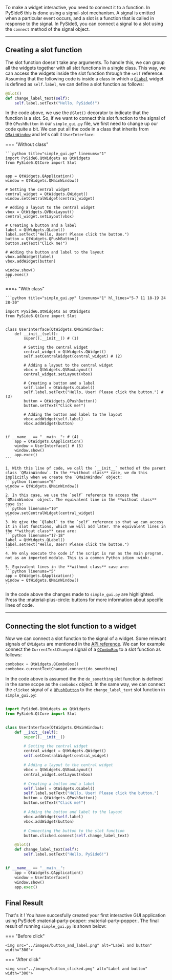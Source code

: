 To make a widget interactive, you need to connect it to a function. In PySide6 this is done using a signal-slot mechanism. A signal is emitted when a particular event occurs, and a slot is a function that is called in response to the signal. In PySide6, you can connect a signal to a slot using the `connect` method of the signal object. 

<hr>


## Creating a slot function

The slot function doesn't take any arguments. To handle this, we can group all the widgets together with all slot functions in a single class. This way, we can access the widgets inside the slot function through the `self` reference. Assuming that the following code is inside a class in which a [`QLabel`](../../QtWidgets/Qlabel) widget is defined as `self.label`, we can define a slot function as follows:


```python
@Slot()
def change_label_text(self):
    self.label.setText("Hello, PySide6!")
```

In the code above, we use the `@Slot()` decorator to indicate that the function is a slot. So, if we want to connect this slot function to the signal of the `QPushButton` in our `simple_gui.py` file, we first need to change up our code quite a bit. We can put all the code in a class that inherits from [`QMainWindow`](../../QtWidgets/QMainWindow) and let's call it `UserInterface`: 

=== "Without class"

    ```python title="simple_gui.py" linenums="1"
    import PySide6.QtWidgets as QtWidgets
    from PySide6.QtCore import Slot


    app = QtWidgets.QApplication()
    window = QtWidgets.QMainWindow()

    # Setting the central widget 
    central_widget = QtWidgets.QWidget()
    window.setCentralWidget(central_widget)

    # Adding a layout to the central widget
    vbox = QtWidgets.QVBoxLayout()
    central_widget.setLayout(vbox)

    # Creating a button and a label
    label = QtWidgets.QLabel()
    label.setText("Hello, User! Please click the button.")
    button = QtWidgets.QPushButton()
    button.setText("Click me!")

    # Adding the button and label to the layout
    vbox.addWidget(label)
    vbox.addWidget(button)

    window.show()
    app.exec()
    ```

===+ "With class"


    ```python title="simple_gui.py" linenums="1" hl_lines="5-7 11 18-19 24 28-30" 

    import PySide6.QtWidgets as QtWidgets
    from PySide6.QtCore import Slot


    class UserInterface(QtWidgets.QMainWindow):
        def __init__(self):
            super().__init__() # (1)

            # Setting the central widget 
            central_widget = QtWidgets.QWidget()
            self.setCentralWidget(central_widget) # (2)

            # Adding a layout to the central widget
            vbox = QtWidgets.QVBoxLayout()
            central_widget.setLayout(vbox)

            # Creating a button and a label
            self.label = QtWidgets.QLabel() 
            self.label.setText("Hello, User! Please click the button.") # (3)
            button = QtWidgets.QPushButton()
            button.setText("Click me!")

            # Adding the button and label to the layout
            vbox.addWidget(self.label)
            vbox.addWidget(button)


    if __name__ == "__main__": # (4)
        app = QtWidgets.QApplication() 
        window = UserInterface() # (5)
        window.show()
        app.exec()
    ```

    1. With this line of code, we call the `__init__` method of the parent class `QMainWindow`. In the **without class** case, we do this implicitly when we create the `QMainWindow` object: 
    ```python linenums="6"
    window = QtWidgets.QMainWindow()
    ```
    2. In this case, we use the `self` reference to access the `QMainWindow` object. The equivalent line in the **without class** case is:
    ```python linenums="10"
    window.setCentralWidget(central_widget)
    ```
    3. We give the `Qlabel` to the `self` reference so that we can access it in slot functions, which we will add later. The equivalent lines in the **without class** case are:
    ```python linenums="17-18"
    label = QtWidgets.QLabel()
    label.setText("Hello, User! Please click the button.")
    ```
    4. We only execute the code if the script is run as the main program, not as an imported module. This is a common Python idiom :wink:.

    5. Equivalent lines in the **without class** case are:
    ```python linenums="5"
    app = QtWidgets.QApplication()
    window = QtWidgets.QMainWindow()
    ```
    
In the code above the changes made to `simple_gui.py` are highlighted. Press the :material-plus-circle: buttons for more information about specific lines of code.


<hr>

## Connecting the slot function to a widget

Now we can connect a slot function to the signal of a widget. Some relevant signals of `QWidgets` are mentioned in the [API reference](../QtWidgets). We can for example connect the `CurrentTextChanged` signal of a [`QComboBox`](../../QtWidgets/QComboBox) to a slot function as follows:

```python
combobox = QtWidgets.QComboBox()
combobox.currentTextChanged.connect(do_something)
```

In the code above is assumed the the `do_something` slot function is defined in the same scope as the `combobox` object. In the same way, we can connect the `clicked` signal of a [`QPushButton`](../../QtWidgets/QPushButton) to the `change_label_text` slot function in `simple_gui.py`:

```python title="simple_gui.py" linenums="1" hl_lines="27-32" 

import PySide6.QtWidgets as QtWidgets
from PySide6.QtCore import Slot


class UserInterface(QtWidgets.QMainWindow):
    def __init__(self):
        super().__init__()

        # Setting the central widget 
        central_widget = QtWidgets.QWidget()
        self.setCentralWidget(central_widget)

        # Adding a layout to the central widget
        vbox = QtWidgets.QVBoxLayout()
        central_widget.setLayout(vbox)

        # Creating a button and a label
        self.label = QtWidgets.QLabel() 
        self.label.setText("Hello, User! Please click the button.")
        button = QtWidgets.QPushButton()
        button.setText("Click me!")

        # Adding the button and label to the layout
        vbox.addWidget(self.label)
        vbox.addWidget(button)

        # Connecting the button to the slot function
        button.clicked.connect(self.change_label_text)

    @Slot()
    def change_label_text(self):
        self.label.setText("Hello, PySide6!")


if __name__ == "__main__":
    app = QtWidgets.QApplication() 
    window = UserInterface() 
    window.show()
    app.exec()
```


## Final Result

That's it ! You have succesfully created your first interactive GUI application using PySide6 :material-party-popper: :material-party-popper:. The final result of running `simple_gui.py` is shown below:

=== "Before click"

    <img src="../images/button_and_label.png" alt="Label and button" width="300">

=== "After click"

    <img src="../images/button_clicked.png" alt="Label and button" width="300">


<br>
